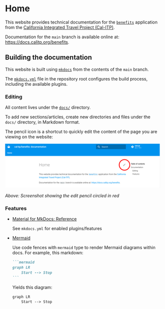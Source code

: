 # Home

This website provides technical documentation for the [`benefits`](https://github.com/cal-itp/benefits) application
from the [California Integrated Travel Project (Cal-ITP)](https://www.calitp.org).

Documentation for the `main` branch is available online at: <https://docs.calitp.org/benefits>.

## Building the documentation

This website is built using [`mkdocs`](https://www.mkdocs.org/) from the contents of the `main` branch.

The [`mkdocs.yml`](https://github.com/cal-itp/benefits/blob/dev/mkdocs.yml) file in the repository root configures the build
process, including the available plugins.

### Editing

All content lives under the [`docs/`](../) directory.

To add new sections/articles, create new directories and files under the `docs/` directory, in Markdown format.

The pencil icon is a shortcut to quickly edit the content of the page you are viewing on the website:

![Screenshot showing edit pencil](img/edit-pencil.png)

*Above: Screenshot showing the edit pencil circled in red*

### Features

- [Material for MkDocs: Reference](https://squidfunk.github.io/mkdocs-material/reference/)

    See `mkdocs.yml` for enabled plugins/features

- [Mermaid](https://mermaid-js.github.io/mermaid/)

    Use code fences with `mermaid` type to render Mermaid diagrams within docs. For example, this markdown:

    ~~~markdown
    ```mermaid
    graph LR
        Start --> Stop
    ```
    ~~~

    Yields this diagram:

    ~~~mermaid
    graph LR
        Start --> Stop
    ~~~
